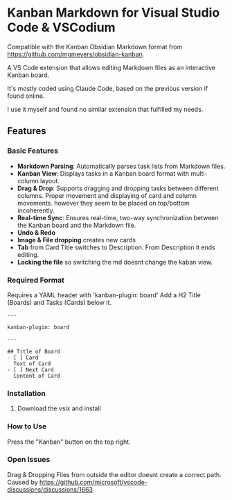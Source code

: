 # Kanban Markdown for Visual Studio Code & VSCodium

Compatible with the Kanban Obsidian Markdown format from https://github.com/mgmeyers/obsidian-kanban.

A VS Code extension that allows editing Markdown files as an interactive Kanban board.

It's mostly coded using Claude Code, based on the previous version if found online.

I use it myself and found no similar extension that fulfilled my needs. 

## Features

### Basic Features

- **Markdown Parsing**: Automatically parses task lists from Markdown files.
- **Kanban View**: Displays tasks in a Kanban board format with multi-column layout.
- **Drag & Drop**: Supports dragging and dropping tasks between different columns. Proper movement and displaying of card and column movements. however they seem to be placed on top/bottom incoherently.
- **Real-time Sync**: Ensures real-time, two-way synchronization between the Kanban board and the Markdown file.
- **Undo & Redo**
- **Image & File dropping** creates new cards
- **Tab** from Card Title switches to Description. From Description it ends editing.
- **Locking the file** so switching the md doesnt change the kaban view.

### Required Format

Requires a YAML header with 'kanban-plugin: board'
Add a H2 Title (Boards) and Tasks (Cards) below it.

```
---

kanban-plugin: board

---

## Title of Board
- [ ] Card
  Text of Card
- [ ] Next Card
  Content of Card
```

### Installation

1. Download the vsix and install

### How to Use

Press the "Kanban" button on the top right.

### Open Issues

Drag & Dropping Files from outside the editor doesnt create a correct path. Caused by https://github.com/microsoft/vscode-discussions/discussions/1663 
